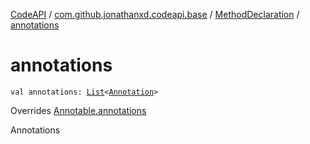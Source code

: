 [CodeAPI](../../index.md) / [com.github.jonathanxd.codeapi.base](../index.md) / [MethodDeclaration](index.md) / [annotations](.)

# annotations

`val annotations: `[`List`](https://kotlinlang.org/api/latest/jvm/stdlib/kotlin.collections/-list/index.html)`<`[`Annotation`](../-annotation/index.md)`>`

Overrides [Annotable.annotations](../-annotable/annotations.md)

Annotations

